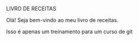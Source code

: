 
LIVRO DE RECEITAS

Olá! Seja bem-vindo ao meu livro de receitas.

Isso é apenas um treinamento para um curso de git